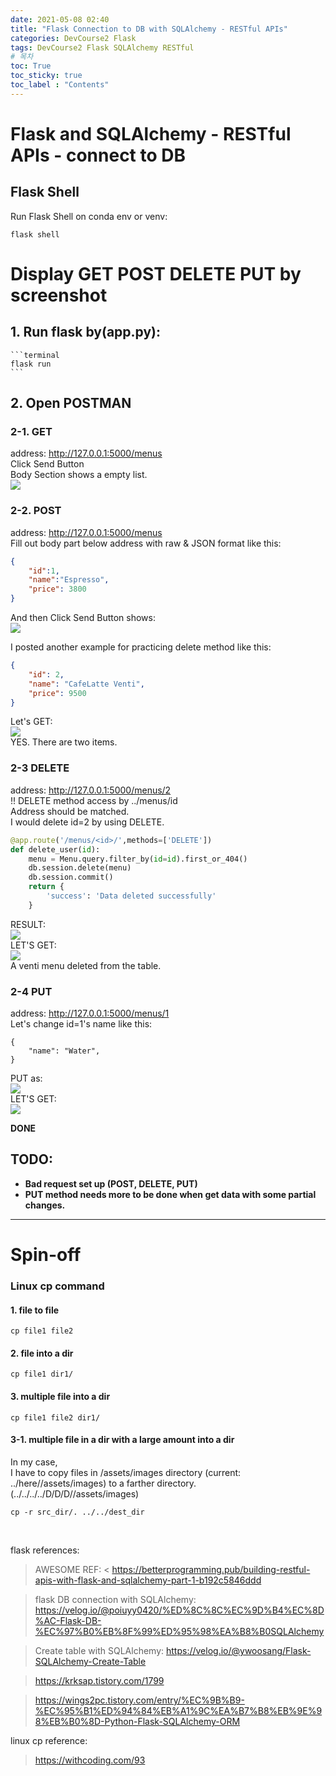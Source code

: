 ```yaml
---
date: 2021-05-08 02:40
title: "Flask Connection to DB with SQLAlchemy - RESTful APIs"
categories: DevCourse2 Flask
tags: DevCourse2 Flask SQLAlchemy RESTful
# 목차
toc: True  
toc_sticky: true 
toc_label : "Contents"
---
```

# Flask and SQLAlchemy - RESTful APIs - connect to DB
## Flask Shell
Run Flask Shell on conda env or venv:  
```terminal
flask shell
```

# Display GET POST DELETE PUT by screenshot
## 1. Run flask by(app.py):  
    ```terminal
    flask run
    ```  
## 2. Open POSTMAN  
### 2-1. GET 
address: http://127.0.0.1:5000/menus   
Click Send Button  
Body Section shows a empty list.  
<img src="/assets/images/GET_empty_table.png" width="" height="">

### 2-2. POST 
address: http://127.0.0.1:5000/menus   
Fill out body part below address with raw & JSON format like this:  
```json
{
    "id":1,
    "name":"Espresso",
    "price": 3800
}

```
And then Click Send Button shows:  
<img src="/assets/images/POST1.png" width="" height="">

I posted another example for practicing delete method like this:  
```json
{
    "id": 2,
    "name": "CafeLatte Venti",
    "price": 9500
}
```

Let's GET:  
<img src="/assets/images/GET_2items.png" width="" height="">  
YES. There are two items.  

### 2-3 DELETE 
address: http://127.0.0.1:5000/menus/2  
!! DELETE method access by ../menus/id  
Address should be matched.  
I would delete id=2 by using DELETE.  
```python
@app.route('/menus/<id>/',methods=['DELETE'])
def delete_user(id):
    menu = Menu.query.filter_by(id=id).first_or_404()
    db.session.delete(menu)
    db.session.commit()
    return {
        'success': 'Data deleted successfully'
    }
```
RESULT:  
<img src="/assets/images/DELETE_RESULT.png" width="" height="">  
LET'S GET:  
<img src="/assets/images/DELETE_GET.png" width="" height="">  
A venti menu deleted from the table.  

### 2-4 PUT 
address: http://127.0.0.1:5000/menus/1  
Let's change id=1's name like this:  
```
{
    "name": "Water",
}
```
PUT as:  
<img src="/assets/images/PUT.png" width="" height="">  
LET'S GET:  
<img src="/assets/images/PUT_GET.png" width="" height="">  

**DONE**  

## TODO:
- **Bad request set up (POST, DELETE, PUT)**  
- **PUT method needs more to be done when get data with some partial changes.**  

---

# Spin-off
### Linux cp command
#### 1. file to file
```
cp file1 file2
```
#### 2. file into a dir
```
cp file1 dir1/
```
#### 3. multiple file into a dir
```
cp file1 file2 dir1/
```
#### 3-1. multiple file in a dir with a large amount into a dir
In my case,  
I have to copy files in /assets/images directory (current: ../here//assets/images) to a farther directory. (../../../../D/D/D//assets/images)  
```
cp -r src_dir/. ../../dest_dir
```


<br>

flask references:  
> AWESOME REF: <
<https://betterprogramming.pub/building-restful-apis-with-flask-and-sqlalchemy-part-1-b192c5846ddd>

> flask DB connection with SQLAlchemy: <https://velog.io/@poiuyy0420/%ED%8C%8C%EC%9D%B4%EC%8D%AC-Flask-DB-%EC%97%B0%EB%8F%99%ED%95%98%EA%B8%B0SQLAlchemy>  

> Create table with SQLAlchemy: <https://velog.io/@ywoosang/Flask-SQLAlchemy-Create-Table>

> <https://krksap.tistory.com/1799>

> <https://wings2pc.tistory.com/entry/%EC%9B%B9-%EC%95%B1%ED%94%84%EB%A1%9C%EA%B7%B8%EB%9E%98%EB%B0%8D-Python-Flask-SQLAlchemy-ORM>


linux cp reference:  
> <https://withcoding.com/93>
